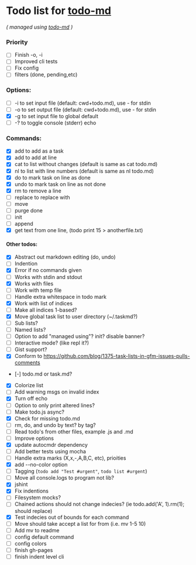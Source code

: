 # Todo list for [todo-md](https://github.com/Hypercubed/todo-md)

_\( managed using [todo-md](https://github.com/Hypercubed/todo-md) \)_

### Priority
- [ ] Finish -o, -i
- [ ] Improved cli tests
- [ ] Fix config
- [ ] filters (done, pending,etc)

### Options:

- [ ] -i to set input file (default: cwd+todo.md), use - for stdin
- [ ] -o to set output file (default: cwd+todo.md), use - for stdin
- [x] -g to set input file to global default
- [ ] -? to toggle console (stderr) echo

### Commands:

- [x] add <string> to add <string> as a task
- [x] add <string> <line> to add <string> at line <line>
- [x] cat to list without changes (default is same as cat todo.md)
- [x] nl to list with line numbers (default is same as nl todo.md)
- [x] do <line> to mark task on line <line> as done
- [x] undo <line> to mark task on line <line> as not done
- [x] rm <line> to remove a line
- [ ] replace <string> <line> to replace <line> with <string>
- [ ] move
- [ ] purge done
- [ ] init
- [ ] append
- [x] get text from one line, (todo print 15 > anotherfile.txt)

#### Other todos:

- [x] Abstract out markdown editing (do, undo)
- [ ] Indention
- [x] Error if no commands given
- [ ] Works with stdin and stdout
- [x] Works with files
- [ ] Work with temp file
- [ ] Handle extra whitespace in todo mark
- [x] Work with list of indices
- [ ] Make all indices 1-based?
- [x] Move global task list to user directory (~/.taskmd?)
- [ ] Sub lists?
- [ ] Named lists?
- [ ] Option to add "managed using"? init? disable banner?
- [ ] Interactive mode?  (like repl it?)
- [ ] Gist support?
- [x] Conform to https://github.com/blog/1375-task-lists-in-gfm-issues-pulls-comments
- [-] todo.md or task.md?
- [x] Colorize list
- [ ] Add warning msgs on invalid index
- [x] Turn off echo
- [ ] Option to only print altered lines?
- [ ] Make todo.js async?
- [x] Check for missing todo.md
- [ ] rm, do, and undo by text? by tag?
- [ ] Read todo's from other files, example .js and .md
- [ ] Improve options
- [x] update autocmdr dependency
- [ ] Add better tests using mocha
- [ ] Handle extra marks (X,x,-,A,B,C, etc), prioities
- [x] add --no-color option
- [ ] Tagging (`todo add "Test #urgent"`, `todo list #urgent`)
- [ ] Move all console.logs to program not lib?
- [x] jshint
- [x] Fix indentions
- [ ] Filesystem mocks?
- [ ] Chained actions should not change indecies?  (ie todo.add('A', 1).rm(1); should replace)
- [x] Test indecies out of bounds for each command
- [ ] Move should take accept a list for from (i.e. mv 1-5 10)
- [ ] Add mv to readme
- [ ] config default command
- [ ] config colors
- [ ] finish gh-pages
- [ ] finish indent level cli
